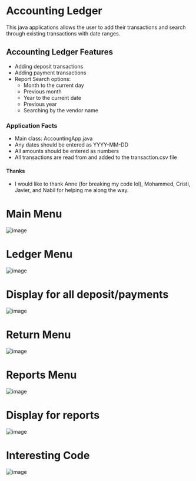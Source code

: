 # Accounting Ledger
This java applications allows the user to add their transactions and search through existing transactions with date ranges.
## Accounting Ledger Features
- Adding deposit transactions
- Adding payment transactions
- Report Search options:
  - Month to the current day
  - Previous month
  - Year to the current date
  - Previous year
  - Searching by the vendor name
### Application Facts
  - Main class: AccountingApp.java
  - Any dates should be entered as YYYY-MM-DD
  - All amounts should be entered as numbers
  - All transactions are read from and added to the transaction.csv file
#### Thanks
- I would like to thank Anne (for breaking my code lol), Mohammed, Cristi, Javier, and Nabil for helping me along the way.

# Main Menu
![image](https://user-images.githubusercontent.com/129906864/236238676-ea7e24d4-88b6-43df-911d-eb80e767e174.png)

# Ledger Menu
![image](https://user-images.githubusercontent.com/129906864/236238847-705cc471-bc8f-4f8c-bcb0-a761d07d50cd.png)

# Display for all deposit/payments
![image](https://user-images.githubusercontent.com/129906864/236256046-295be98e-9ee4-4886-a7c4-cd7304b26a7a.png)

# Return Menu
![image](https://user-images.githubusercontent.com/129906864/236239315-bf6ec9c7-38fe-4edb-9d6c-abf9ea29b14f.png)

# Reports Menu
![image](https://user-images.githubusercontent.com/129906864/236239667-44dce1c8-7a6f-426a-9003-57abc70308f3.png)

# Display for reports
![image](https://user-images.githubusercontent.com/129906864/236239868-63df8df5-aa42-41d5-968e-3bd3efa5e6ba.png)

# Interesting Code
![image](https://user-images.githubusercontent.com/129906864/236240798-55a7d6ce-dc3e-432d-8cc6-9b9de07f78d2.png)
